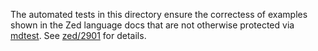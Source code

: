 The automated tests in this directory ensure the correctess of examples shown
in the Zed language docs that are not otherwise protected via
[mdtest](../../../mdtest/mdtest.go). See [zed/2901](https://github.com/brimdata/super/pull/2901)
for details.
